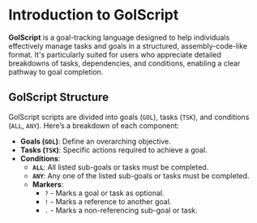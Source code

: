 # Introduction to GolScript

**GolScript** is a goal-tracking language designed to help individuals effectively manage tasks and goals in a structured, assembly-code-like format. It's particularly suited for users who appreciate detailed breakdowns of tasks, dependencies, and conditions, enabling a clear pathway to goal completion.

## GolScript Structure

GolScript scripts are divided into goals (`GOL`), tasks (`TSK`), and conditions (`ALL`, `ANY`). Here’s a breakdown of each component:

- **Goals (`GOL`)**: Define an overarching objective.
- **Tasks (`TSK`)**: Specific actions required to achieve a goal.
- **Conditions**:
  - **`ALL`**: All listed sub-goals or tasks must be completed.
  - **`ANY`**: Any one of the listed sub-goals or tasks must be completed.
  - **Markers**:
    - `?` - Marks a goal or task as optional.
    - `!` - Marks a reference to another goal.
    - `.` - Marks a non-referencing sub-goal or task.
